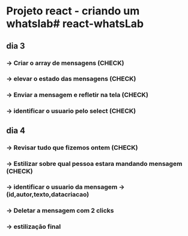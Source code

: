 # Projeto react - criando um whatslab# react-whatsLab


## dia 3 
### -> Criar o array de mensagens (CHECK)
### -> elevar o estado das mensagens (CHECK)
### -> Enviar a mensagem e refletir na tela (CHECK)
### -> identificar o usuario pelo select (CHECK)


## dia 4 
### -> Revisar tudo que fizemos ontem (CHECK)
### -> Estilizar sobre qual pessoa estara mandando mensagem (CHECK)
### -> identificar o usuario da mensagem ->  (id,autor,texto,datacriacao)
### -> Deletar a mensagem com 2 clicks
### -> estilização final